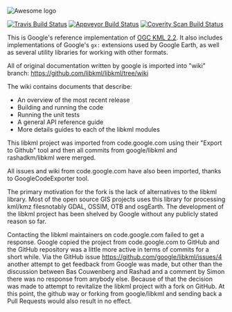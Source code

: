 ![Awesome logo](bactrian128.png)

[![Travis Build Status](https://travis-ci.org/libkml/libkml.png?branch=master)](https://travis-ci.org/libkml/libkml)
[![Appveyor Build Status](https://ci.appveyor.com/api/projects/status/github/rashadkm/libkml?branch=master&svg=true)](https://ci.appveyor.com/project/rashadkm/libkml)
[![Coverity Scan Build Status](https://scan.coverity.com/projects/4788/badge.svg)](https://scan.coverity.com/projects/4788)

This is Google's reference implementation of [OGC KML 2.2](http://www.opengeospatial.org/standards/kml). It also includes implementations of Google's `gx:` extensions used by Google Earth, as well as several utility libraries for working with other formats.

All of original documentation written by google is imported into "wiki" branch:
https://github.com/libkml/libkml/tree/wiki

The wiki contains documents that describe:
- An overview of the most recent release
- Building and running the code
- Running the unit tests
- A general API reference guide
- More details guides to each of the libkml modules

This libkml project was imported from code.google.com using their "Export to Github" tool and then all commits from google/libkml and rashadkm/libkml were merged.

All issues and wiki from code.google.com have also been imported, thanks to GoogleCodeExporter tool.

The primary motivation for the fork is the lack of alternatives to the libkml library. Most of the open source GIS projects uses this library for processing kml/kmz filesnotably GDAL, OSSIM, OTB and osgEarth. The development of the libkml project has been shelved by Google without any publicly stated reason so far.

Contacting the libkml maintainers on code.google.com failed to get a response. Google copied the project from code.google.com to GitHub and the GitHub repository was a little more active in terms of commits for a short while. Via the GitHub issue https://github.com/google/libkml/issues/4 another attempt to get feedback from Google was made, but other than the discussion between Bas Couwenberg and Rashad and a comment by Simon there was no response from anybody else. Because of that the decision was made to attempt to revitalize the libkml project with a fork on GitHub. At this point, the github way or forking from google/libkml and sending back a Pull Requests would also result in no effect.
